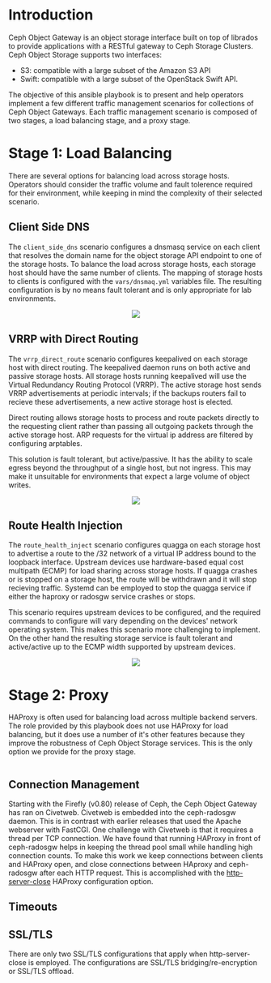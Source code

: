 # Introduction

Ceph Object Gateway is an object storage interface built on top of librados
to provide applications with a RESTful gateway to Ceph Storage Clusters. Ceph
Object Storage supports two interfaces:

* S3: compatible with a large subset of the Amazon S3 API
* Swift: compatible with a large subset of the OpenStack Swift API.

The objective of this ansible playbook is to present and help operators
implement a few different traffic management scenarios for collections of Ceph
Object Gateways. Each traffic management scenario is composed of two stages, a
load balancing stage, and a proxy stage.

# Stage 1: Load Balancing

There are several options for balancing load across storage hosts. Operators
should consider the traffic volume and fault tolerence required for their
environment, while keeping in mind the complexity of their selected scenario.

## Client Side DNS

The ```client_side_dns``` scenario configures a dnsmasq service on each client
that resolves the domain name for the object storage API endpoint to one of the
storage hosts. To balance the load across storage hosts, each storage host
should have the same number of clients. The mapping of storage hosts to clients
is configured with the ```vars/dnsmaq.yml``` variables file. The resulting
configuration is by no means fault tolerant and is only appropriate for lab
environments.

<p align="center">
  <img src="https://raw.githubusercontent.com/mmgaggle/ceph-lb/master/images/client_dns.png" />
</p>

## VRRP with Direct Routing

The ```vrrp_direct_route``` scenario configures keepalived on each storage host
with direct routing. The keepalived daemon runs on both active and passive
storage hosts. All storage hosts running keepalived will use the Virtual
Redundancy Routing Protocol (VRRP). The active storage host sends VRRP
advertisements at periodic intervals; if the backups routers fail to recieve
these advertisements, a new active storage host is elected. 

Direct routing allows storage hosts to process and route packets directly to
the requesting client rather than passing all outgoing packets through the
active storage host. ARP requests for the virtual ip address are filtered by
configuring arptables.

This solution is fault tolerant, but active/passive. It has the ability to scale
egress beyond the throughput of a single host, but not ingress. This may make it
unsuitable for environments that expect a large volume of object writes.

<p align="center">
  <img src="https://raw.githubusercontent.com/mmgaggle/ceph-lb/master/images/vrrp_direct.png" />
</p>

## Route Health Injection

The ```route_health_inject``` scenario configures quagga on each storage host to
advertise a route to the /32 network of a virtual IP address bound to the
loopback interface. Upstream devices use hardware-based equal cost multipath
(ECMP) for load sharing across storage hosts. If quagga crashes or is stopped on
a storage host, the route will be withdrawn and it will stop recieving traffic.
Systemd can be employed to stop the quagga service if either the haproxy or
radosgw service crashes or stops.

This scenario requires upstream devices to be configured, and the required
commands to configure will vary depending on the devices' network operating
system. This makes this scenario more challenging to implement. On the other
hand  the resulting storage service is fault tolerant and active/active up to
the ECMP width supported by upstream devices.

<p align="center">
  <img src="https://raw.githubusercontent.com/mmgaggle/ceph-lb/master/images/health_routing.png" />
</p>

# Stage 2: Proxy

HAProxy is often used for balancing load across multiple backend servers. The
role provided by this playbook does not use HAProxy for load balancing, but it
does use a number of it's other features because they improve the robustness of
Ceph Object Storage services. This is the only option we provide for the proxy
stage.

<p align="center">
  <img src="" />
</p>

## Connection Management

Starting with the Firefly (v0.80) release of Ceph, the Ceph Object Gateway has
ran on Civetweb. Civetweb is embedded into the ceph-radosgw daemon. This is in
contrast with earlier releases that used the Apache webserver with FastCGI. One
challenge with Civetweb is that it requires a thread per TCP connection. We have
found that running HAProxy in front of ceph-radosgw helps in keeping the
thread pool small while handling high connection counts. To make this work we
keep connections between clients and HAProxy open, and close connections between
HAproxy and ceph-radosgw after each HTTP request. This is accomplished with the
[http-server-close](https://cbonte.github.io/haproxy-dconv/1.9/configuration.html#option%20http-server-close) HAProxy configuration option.

## Timeouts

## SSL/TLS

There are only two SSL/TLS configurations that apply when http-server-close is
employed. The configurations are SSL/TLS bridging/re-encryption or SSL/TLS
offload. 
